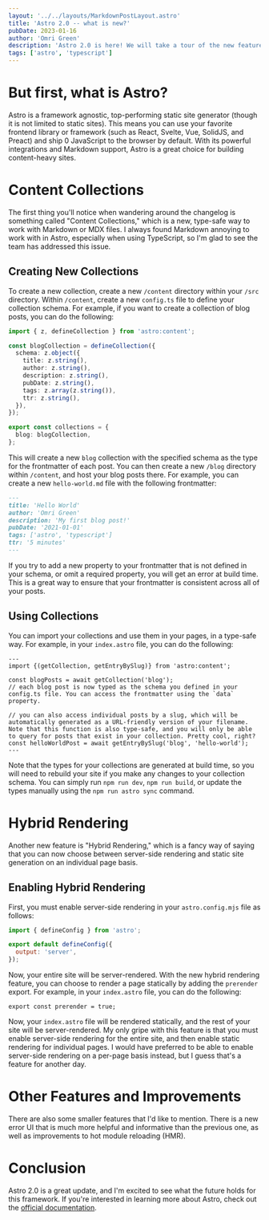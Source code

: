 ```yaml
---
layout: '../../layouts/MarkdownPostLayout.astro'
title: 'Astro 2.0 -- what is new?'
pubDate: 2023-01-16
author: 'Omri Green'
description: 'Astro 2.0 is here! We will take a tour of the new features and improvements.'
tags: ['astro', 'typescript']
---
```


# But first, what is Astro?

Astro is a framework agnostic, top-performing static site generator (though it is not limited to static sites). This means you can use your favorite frontend library or framework (such as React, Svelte, Vue, SolidJS, and Preact) and ship 0 JavaScript to the browser by default. With its powerful integrations and Markdown support, Astro is a great choice for building content-heavy sites.

# Content Collections

The first thing you'll notice when wandering around the changelog is something called "Content Collections," which is a new, type-safe way to work with Markdown or MDX files. I always found Markdown annoying to work with in Astro, especially when using TypeScript, so I'm glad to see the team has addressed this issue.

## Creating New Collections

To create a new collection, create a new `/content` directory within your `/src` directory. Within `/content`, create a new `config.ts` file to define your collection schema. For example, if you want to create a collection of blog posts, you can do the following:

```ts
import { z, defineCollection } from 'astro:content';

const blogCollection = defineCollection({
  schema: z.object({
    title: z.string(),
    author: z.string(),
    description: z.string(),
    pubDate: z.string(),
    tags: z.array(z.string()),
    ttr: z.string(),
  }),
});

export const collections = {
  blog: blogCollection,
};
```

This will create a new `blog` collection with the specified schema as the type for the frontmatter of each post. You can then create a new `/blog` directory within `/content`, and host your blog posts there. For example, you can create a new `hello-world.md` file with the following frontmatter:

```md
---
title: 'Hello World'
author: 'Omri Green'
description: 'My first blog post!'
pubDate: '2021-01-01'
tags: ['astro', 'typescript']
ttr: '5 minutes'
---
```

If you try to add a new property to your frontmatter that is not defined in your schema, or omit a required property, you will get an error at build time. This is a great way to ensure that your frontmatter is consistent across all of your posts.

## Using Collections

You can import your collections and use them in your pages, in a type-safe way. For example, in your `index.astro` file, you can do the following:

```astro
---
import {(getCollection, getEntryBySlug)} from 'astro:content';

const blogPosts = await getCollection('blog');
// each blog post is now typed as the schema you defined in your config.ts file. You can access the frontmatter using the `data` property.

// you can also access individual posts by a slug, which will be automatically generated as a URL-friendly version of your filename. Note that this function is also type-safe, and you will only be able to query for posts that exist in your collection. Pretty cool, right?
const helloWorldPost = await getEntryBySlug('blog', 'hello-world');
---
```

Note that the types for your collections are generated at build time, so you will need to rebuild your site if you make any changes to your collection schema. You can simply run `npm run dev`, `npm run build`, or update the types manually using the `npm run astro sync` command.

# Hybrid Rendering
Another new feature is "Hybrid Rendering," which is a fancy way of saying that you can now choose between server-side rendering and static site generation on an individual page basis.

## Enabling Hybrid Rendering
First, you must enable server-side rendering in your `astro.config.mjs` file as follows:

```js
import { defineConfig } from 'astro';

export default defineConfig({
  output: 'server',
});
```

Now, your entire site will be server-rendered. With the new hybrid rendering feature, you can choose to render a page statically by adding the `prerender` export. For example, in your `index.astro` file, you can do the following:

```astro
export const prerender = true;
```

Now, your `index.astro` file will be rendered statically, and the rest of your site will be server-rendered.
My only gripe with this feature is that you must enable server-side rendering for the entire site, and then enable static rendering for individual pages. I would have preferred to be able to enable server-side rendering on a per-page basis instead, but I guess that's a feature for another day.

# Other Features and Improvements
There are also some smaller features that I'd like to mention. There is a new error UI that is much more helpful and informative than the previous one, as well as improvements to hot module reloading (HMR).

# Conclusion
Astro 2.0 is a great update, and I'm excited to see what the future holds for this framework. If you're interested in learning more about Astro, check out the [official documentation](https://docs.astro.build/).